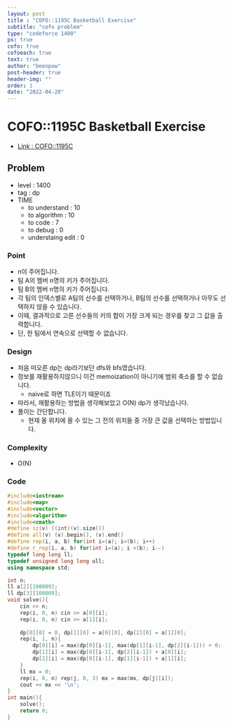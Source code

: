 ```yaml
---
layout: post
title : "COFO::1195C Basketball Exercise"
subtitle: "cofo problem"
type: "codeforce 1400"
ps: true
cofo: true
cofoeach: true
text: true
author: "beenpow"
post-header: true
header-img: ""
order: 1
date: "2022-04-28"
---
```

# COFO::1195C Basketball Exercise
- [Link : COFO::1195C](https://codeforces.com/problemset/problem/1195/C)


## Problem 

- level : 1400
- tag : dp
- TIME
  - to understand    : 10
  - to algorithm     : 10
  - to code          : 7
  - to debug         : 0
  - understaing edit : 0

### Point
- n이 주어집니다.
- 팀 A의 멤버 n명의 키가 주어집니다.
- 팀 B의 멤버 n명의 키가 주어집니다.
- 각 팀의 인덱스별로 A팀의 선수를 선택하거나, B팀의 선수를 선택하거나 아무도 선택하지 않을 수 있습니다.
- 이때, 결과적으로 고른 선수들의 키의 합이 가장 크게 되는 경우를 찾고 그 값을 출력합니다.
- 단, 한 팀에서 연속으로 선택할 수 없습니다.

### Design
- 처음 떠오른 dp는 dp라기보단 dfs와 bfs였습니다.
- 정보를 재활용하지않으니 이건 memoization이 아니기에 범위 축소를 할 수 없습니다.
  - naive로 하면 TLE이기 때문이죠
- 따라서, 재활용하는 방법을 생각해보았고 O(N) dp가 생각났습니다.
- 풀이는 간단합니다.
  - 현재 올 위치에 올 수 있는 그 전의 위치들 중 가장 큰 값을 선택하는 방법입니다.

### Complexity
- O(N)

### Code

```cpp
#include<iostream>
#include<map>
#include<vector>
#include<algorithm>
#include<cmath>
#define sz(v) ((int)(v).size())
#define all(v) (v).begin(), (v).end()
#define rep(i, a, b) for(int i=(a); i<(b); i++)
#define r_rep(i, a, b) for(int i=(a); i >(b); i--)
typedef long long ll;
typedef unsigned long long ull;
using namespace std;

int n;
ll a[2][100009];
ll dp[3][100009];
void solve(){
    cin >> n;
    rep(i, 0, n) cin >> a[0][i];
    rep(i, 0, n) cin >> a[1][i];
    
    dp[0][0] = 0, dp[1][0] = a[0][0], dp[2][0] = a[1][0];
    rep(i, 1, n){
        dp[0][i] = max(dp[0][i-1], max(dp[1][i-1], dp[2][i-1])) + 0;
        dp[1][i] = max(dp[0][i-1], dp[2][i-1]) + a[0][i];
        dp[2][i] = max(dp[0][i-1], dp[1][i-1]) + a[1][i];
    }
    ll mx = 0;
    rep(i, 0, n) rep(j, 0, 3) mx = max(mx, dp[j][i]);
    cout << mx << '\n';
}
int main(){
    solve();
    return 0;
}
```
